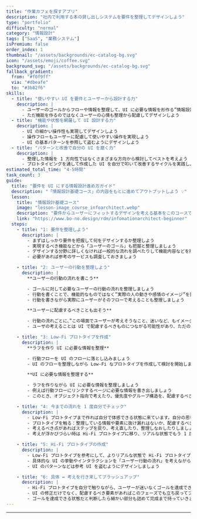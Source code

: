 ```yaml
---
title: "作業カフェを探すアプリ"
description: "社内で利用する本の貸し出しシステムを要件を整理してデザインしよう"
type: "portfolio"
difficulty: "normal"
category: "情報設計"
tags: ["SaaS", "業務システム"]
isPremium: false
order_index: 1
thumbnail: "/assets/backgrounds/ec-catalog-bg.svg"
icon: "/assets/emoji/coffee.svg"
background_svg: "/assets/backgrounds/ec-catalog-bg.svg"
fallback_gradient:
  from: "#f0f9ff"
  via: "#dbeafe"
  to: "#3b82f6"
skills:
  - title: "使いやすい UI を要件とユーザーから設計する力"
    description: |
      - ユーザーのゴールからフローや情報を整理して、UI に必要な情報を形作る”情報設計”の基本を実践しよう
      - ただ機能を作るのではなくユーザーの心情も整理から配慮してデザインしよう
  - title: "機能や状態を網羅して UI 設計する力"
    description: |
      - UI の細かい操作性も実現してデザインしよう
      - 操作フローもユーザーに配慮して使いやすい操作を実現しよう
      - UI の基本パターンを参照して盗むようにデザインしよう
  - title: "パターンと改善で自分の UI を磨く力"
    description: |
      - 整理した情報を 1 方向性ではなくさまざまな方向から検討してベストを考えよう
      - プロトタイピングを通して作成した UI を自分で叩いて改善するサイクルを実践しよう
estimated_total_time: "4-5時間"
task_count: 3
guide:
  title: "要件を UI にする情報設計進め方ガイド"
  description: "「情報設計基礎コース」の内容をもとに進めてアウトプットしよう 💡"
  lesson:
    title: "情報設計基礎コース"
    image: "lesson-image_course_infoarchitect.webp"
    description: "要件からユーザーにフィットするデザインを考える基本をこのコースで学ぼう 📚"
    link: "https://www.bo-no.design/rdm/infomationarchitect-beginner"
  steps:
    - title: "1: 要件を整理しよう"
      description: |
        - まずはしっかり要件を把握して何をデザインするか整理しよう
        - 実現するべき機能などから「ユーザーのゴール」も把握と整理しましょう
        - デザインする分野に詳しくなければ一般的な流れを調べたりして機能内容などを把握しましょう
        - 必要があれば参考のサービスも調査しておきましょう

    - title: "2: ユーザーの行動を整理しよう"
      description: |
        **ユーザーの行動の流れを書こう**

        - ゴールに対して必要なユーザーの行動の流れを整理しましょう
        - 行動を書くことで、機能的なものではなく”実際の人の動きや感情のイメージ”を掴めます。
        - 行動を書きながら実際にユーザーがそのフローで考えることも整理しましょう

        **ユーザーに配慮するべきことも出そう**

        - 行動の流れごとに、”この場面でユーザーが考えそうなこと、迷いなど、もイメージしましょう”
        - ユーザの考えることは UI で配慮するべきものにつながる可能性があり、ただの機能作成で終わらないことに役立ちます。

    - title: "3: Low-Fi プロトタイプを作成"
      description: |
        **ラフを作り UI に必要な情報を整理**

        - 行動フローを UI のフローに落とし込みましょう
        - UI のフローを整理しながら Low-Fi なプロトタイプを作成して検討を開始しましょう

        **UI に必要な情報を整理する**

        - ラフを作りながら UI に必要な情報を整理しましょう
        - 例えば行動フローにリンクするページに必要な情報を書き出しましょう
        - このとき、オブジェクト指向で考えたり、優先度やグループ構造を、配慮するべきことに従って整理しましょう

    - title: "4: 今までの流れを 1 度自分でチェック"
      description: |
        - Low-Fi プロトタイプまで作れば自分で体感できる状態に来ています。自分の思考をチェックしましょう
        - プロトタイプを触る：整理している情報や要素に抜け漏れはないか、配慮するべき内容や、考えるべき内容はないかをチェックしましょう。
        - 考えるべき点があればステップを戻り、考え直したり、整理しなおしたりしましょう
        - 考えが浮かびづらい時は Hi-Fi プロトタイプに移り、リアルな状態でもう 1 度チェックしましょう

    - title: "5: Hi-Fi プロトタイプの作成"
      description: |
        - Low-Fi プロトタイプを参考にして、よりリアルな状態で Hi-Fi プロトタイプを作成しましょう
        - 具体的な UI の挙動やインタラクションを「ユーザー行動の流れ」を考えながら作成しましょう
        - UI のパターンなどは参考 UI を盗むようにデザインしましょう

    - title: "6: 具体 ↔︎ 考えを行き来してブラッシュアップ"
      description: |
        - Hi-Fi プロトタイプを自分で触りながら、ユーザーが迷いなくゴールを達成できるかを確認しましょう
        - UI の修正だけでなく、配慮するべき要素があればこのフェーズでも立ち戻ってブラッシュアップすることがとても大切です
        - ゴールを達成できる状態だと判断したら細かい部分も詰めて完成まで持っていきましょう
---
```


---
